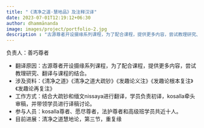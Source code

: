 ```yaml
---
title: "《清净之道·慧地品》及注释汉译"
date: 2023-07-01T12:19:12+06:30
author: dhammānanda
image: images/project/portfolio-2.jpg
description : "古源尊者开设摄缘系列课程，为了配合课程，提供更多内容，尝试教理研究、翻译与课程的结合"
---
```


负责人：善巧尊者

- 翻译原因：古源尊者开设摄缘系列课程，为了配合课程，提供更多内容，尝试教理研究、翻译与课程的结合。
- 涉及资料：《清净之道》《清净之道大疏钞》《发趣论义注》《发趣论根本复注》《发趣论再复注》
- 工作方式：结合大疏钞和缅文nissaya进行翻译，学员负责初译，kosalla牵头审稿，并带领学员进行译稿讨论。
- 参与人员：kosalla尊者、愿尽尊者，法护尊者和高级班学员共近十人。
- 目前进展：清净之道慧地论，第三节，重复缘